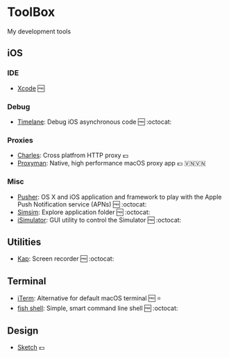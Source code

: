 # ToolBox
My development tools 

## iOS

### IDE
- [Xcode](https://developer.apple.com/xcode/) 🆓

### Debug
- [Timelane](https://github.com/icanzilb/Timelane): Debug iOS asynchronous code 🆓 :octocat:

### Proxies
- [Charles](https://www.charlesproxy.com/): Cross platfrom HTTP proxy 💵
- [Proxyman](https://proxyman.io/): Native, high performance macOS proxy app 💵 🇻🇳🇻🇳

### Misc
- [Pusher](https://github.com/noodlewerk/NWPusher): OS X and iOS application and framework to play with the Apple Push Notification service (APNs) 🆓 :octocat:
- [Simsim](https://github.com/dsmelov/simsim): Explore application folder 🆓 :octocat:
- [iSimulator](https://github.com/wigl/iSimulator): GUI utility to control the Simulator 🆓 :octocat: 

## Utilities
- [Kap](https://getkap.co/): Screen recorder 🆓 :octocat:

## Terminal
- [iTerm](https://www.iterm2.com/): Alternative for default macOS terminal 🆓 ⭐️
- [fish shell](https://fishshell.com/): Simple, smart command line shell 🆓 :octocat:

## Design
- [Sketch](https://www.sketch.com/get/) 💵
